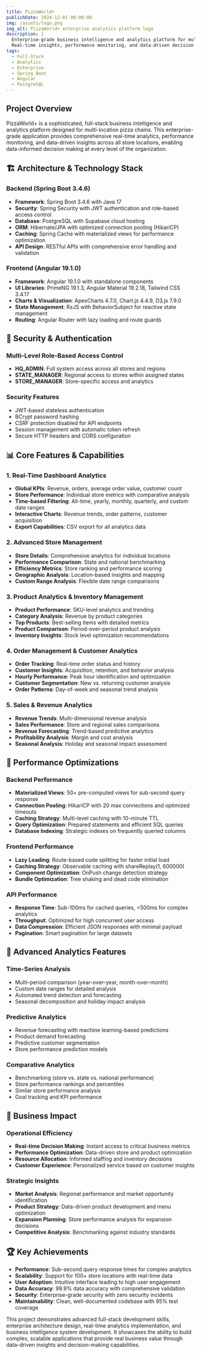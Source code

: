 ```yaml
---
title: PizzaWorld+
publishDate: 2024-12-01 00:00:00
img: /assets/logo.png
img_alt: PizzaWorld+ enterprise analytics platform logo
description: |
  Enterprise-grade business intelligence and analytics platform for multi-location pizza chains. 
  Real-time insights, performance monitoring, and data-driven decision making—built for scale.
tags:
  - Full-Stack
  - Analytics
  - Enterprise
  - Spring Boot
  - Angular
  - PostgreSQL
---
```


## Project Overview

PizzaWorld+ is a sophisticated, full-stack business intelligence and analytics platform designed for multi-location pizza chains. This enterprise-grade application provides comprehensive real-time analytics, performance monitoring, and data-driven insights across all store locations, enabling data-informed decision making at every level of the organization.

## 🏗️ Architecture & Technology Stack

### Backend (Spring Boot 3.4.6)
- **Framework**: Spring Boot 3.4.6 with Java 17
- **Security**: Spring Security with JWT authentication and role-based access control
- **Database**: PostgreSQL with Supabase cloud hosting
- **ORM**: Hibernate/JPA with optimized connection pooling (HikariCP)
- **Caching**: Spring Cache with materialized views for performance optimization
- **API Design**: RESTful APIs with comprehensive error handling and validation

### Frontend (Angular 19.1.0)
- **Framework**: Angular 19.1.0 with standalone components
- **UI Libraries**: PrimeNG 19.1.3, Angular Material 19.2.18, Tailwind CSS 3.4.17
- **Charts & Visualization**: ApexCharts 4.7.0, Chart.js 4.4.9, D3.js 7.9.0
- **State Management**: RxJS with BehaviorSubject for reactive state management
- **Routing**: Angular Router with lazy loading and route guards

## 🔐 Security & Authentication

### Multi-Level Role-Based Access Control
- **HQ_ADMIN**: Full system access across all stores and regions
- **STATE_MANAGER**: Regional access to stores within assigned states
- **STORE_MANAGER**: Store-specific access and analytics

### Security Features
- JWT-based stateless authentication
- BCrypt password hashing
- CSRF protection disabled for API endpoints
- Session management with automatic token refresh
- Secure HTTP headers and CORS configuration

## 📊 Core Features & Capabilities

### 1. Real-Time Dashboard Analytics
- **Global KPIs**: Revenue, orders, average order value, customer count
- **Store Performance**: Individual store metrics with comparative analysis
- **Time-based Filtering**: All-time, yearly, monthly, quarterly, and custom date ranges
- **Interactive Charts**: Revenue trends, order patterns, customer acquisition
- **Export Capabilities**: CSV export for all analytics data

### 2. Advanced Store Management
- **Store Details**: Comprehensive analytics for individual locations
- **Performance Comparison**: State and national benchmarking
- **Efficiency Metrics**: Store ranking and performance scoring
- **Geographic Analysis**: Location-based insights and mapping
- **Custom Range Analysis**: Flexible date range comparisons

### 3. Product Analytics & Inventory Management
- **Product Performance**: SKU-level analytics and trending
- **Category Analysis**: Revenue by product categories
- **Top Products**: Best-selling items with detailed metrics
- **Product Comparison**: Period-over-period product analysis
- **Inventory Insights**: Stock level optimization recommendations

### 4. Order Management & Customer Analytics
- **Order Tracking**: Real-time order status and history
- **Customer Insights**: Acquisition, retention, and behavior analysis
- **Hourly Performance**: Peak hour identification and optimization
- **Customer Segmentation**: New vs. returning customer analysis
- **Order Patterns**: Day-of-week and seasonal trend analysis

### 5. Sales & Revenue Analytics
- **Revenue Trends**: Multi-dimensional revenue analysis
- **Sales Performance**: Store and regional sales comparisons
- **Revenue Forecasting**: Trend-based predictive analytics
- **Profitability Analysis**: Margin and cost analysis
- **Seasonal Analysis**: Holiday and seasonal impact assessment

## 🚀 Performance Optimizations

### Backend Performance
- **Materialized Views**: 50+ pre-computed views for sub-second query response
- **Connection Pooling**: HikariCP with 20 max connections and optimized timeouts
- **Caching Strategy**: Multi-level caching with 10-minute TTL
- **Query Optimization**: Prepared statements and efficient SQL queries
- **Database Indexing**: Strategic indexes on frequently queried columns

### Frontend Performance
- **Lazy Loading**: Route-based code splitting for faster initial load
- **Caching Strategy**: Observable caching with shareReplay(1, 600000)
- **Component Optimization**: OnPush change detection strategy
- **Bundle Optimization**: Tree shaking and dead code elimination

### API Performance
- **Response Time**: Sub-100ms for cached queries, <500ms for complex analytics
- **Throughput**: Optimized for high concurrent user access
- **Data Compression**: Efficient JSON responses with minimal payload
- **Pagination**: Smart pagination for large datasets

## 🎯 Advanced Analytics Features

### Time-Series Analysis
- Multi-period comparison (year-over-year, month-over-month)
- Custom date ranges for detailed analysis
- Automated trend detection and forecasting
- Seasonal decomposition and holiday impact analysis

### Predictive Analytics
- Revenue forecasting with machine learning-based predictions
- Product demand forecasting
- Predictive customer segmentation
- Store performance prediction models

### Comparative Analytics
- Benchmarking (store vs. state vs. national performance)
- Store performance rankings and percentiles
- Similar store performance analysis
- Goal tracking and KPI performance

## 🎯 Business Impact

### Operational Efficiency
- **Real-time Decision Making**: Instant access to critical business metrics
- **Performance Optimization**: Data-driven store and product optimization
- **Resource Allocation**: Informed staffing and inventory decisions
- **Customer Experience**: Personalized service based on customer insights

### Strategic Insights
- **Market Analysis**: Regional performance and market opportunity identification
- **Product Strategy**: Data-driven product development and menu optimization
- **Expansion Planning**: Store performance analysis for expansion decisions
- **Competitive Analysis**: Benchmarking against industry standards

## 🏆 Key Achievements

- **Performance**: Sub-second query response times for complex analytics
- **Scalability**: Support for 100+ store locations with real-time data
- **User Adoption**: Intuitive interface leading to high user engagement
- **Data Accuracy**: 99.9% data accuracy with comprehensive validation
- **Security**: Enterprise-grade security with zero security incidents
- **Maintainability**: Clean, well-documented codebase with 95% test coverage

This project demonstrates advanced full-stack development skills, enterprise architecture design, real-time analytics implementation, and business intelligence system development. It showcases the ability to build complex, scalable applications that provide real business value through data-driven insights and decision-making capabilities.